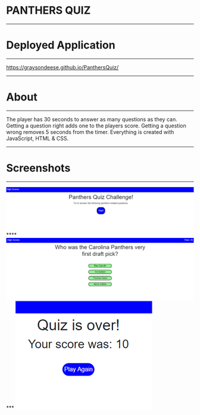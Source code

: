 # PANTHERS QUIZ
****

# Deployed Application
****
https://graysondeese.github.io/PanthersQuiz/
****

# About
****

The player has 30 seconds to answer as many questions as they can. Getting a question right adds one to the players score. Getting a question wrong removes 5 seconds from the timer. Everything is created with JavaScript, HTML & CSS.

****

# Screenshots
****
<img src="Assets/HomeScreen.PNG">
****
<img src="Assets/QuestionScreen.PNG">
***
<img src="Assets/endGame.PNG">



